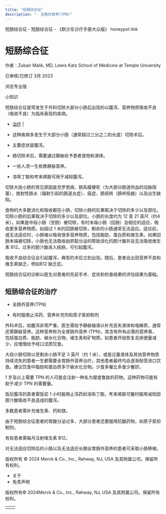 ```yaml
---
title: "短肠综合征"
description: "- 全肠外营养(TPN)"
---
```


﻿短肠综合征 \- 短肠综合征 \- 《默沙东诊疗手册大众版》 honeypot link

# 短肠综合征

作者：Zubair Malik, MD, Lewis Katz School of Medicine at Temple University

已审核/已修订 3月 2023

浏览专业版

小知识

短肠综合征是常发生于外科切除大部分小肠后出现的以腹泻、营养物质吸收不良（吸收不良）为临床表现的疾病。

- [治疗](#治疗_v8118159_zh) \|

- 这种疾病多发生于大部分小肠（通常超过三分之二的长度）切除术后。

- 主要症状是腹泻。

- 肠切除术后，需要通过静脉给予患者食物和液体。

- 一些人须一生依靠静脉营养。

- 洛哌丁胺和考来烯胺可用于减轻腹泻。


切除大段小肠的常见原因是克罗恩病、肠系膜梗死（为大部分肠道供血的动脉阻塞）、放射性肠炎（辐射引起的肠道炎症）、癌症、肠扭转（肠袢扭曲）以及出生缺陷。

食物的大多数消化和吸收都在小肠，切除小肠的后果取决于切除的多少以及部位。切除小肠的后果取决于切除的多少以及部位。小肠的长度约为 12 至 21 英尺（约4米）。如果是中段小肠（空肠）被切除，有时末端小肠（回肠）会相应的适应，吸收更多营养物质。如超过 1 米的回肠被切除，剩余的小肠通常无法适应。适应前，或无法适应时，小肠难以吸收很多营养物质，包括脂肪、蛋白质和维生素。如果回肠末端被切除，小肠也无法吸收由肝脏分泌的帮助消化的胆汁酸并且无法吸收维生素 B12。过多的胆汁酸进入结肠，可引起腹泻。

吸收不良综合征会引起腹泻，典型的术后立刻出现。随后，患者会出现营养不良和维生素缺乏，例如B12 缺乏症。

短肠综合征的诊断以医生对患者的先前手术、症状和检查结果的评估结果为基础。

## 短肠综合征的治疗

- 全肠外营养(TPN)

- 有时服用止泻药、营养补充剂和质子泵抑制剂


外科术后，如腹泻非常严重，医生需给予静脉输液以补充丢失液体和电解质，通常还需静脉营养。这种营养称为全胃肠外营养 (TPN)，其含有所有必需的营养素，包括蛋白质、脂肪、碳水化合物、维生素和矿物质。如患者开始恢复且排便量减少，应慢慢给予经口流质饮食。

大段小肠切除以至剩余小肠不足 3 英尺（约 1 米），或是过量液体及其他营养物质持续流失的患者一生都需要全胃肠外营养治疗。其他患者最终均会逐渐耐受进口饮食。建议饮食中脂肪和蛋白质多于碳水化合物。少食多餐比多食少餐好。

1 岁及以上需要 TPN 的人可能会注射一种名为替度鲁肽的药物。这种药物可能有助于减少 TPN 的需要量。

饭后腹泻的患者需饭前 1 小时服用止泻药如洛哌丁胺。考来烯胺可餐时服用减轻因胆汁酸吸收不良造成的腹泻。

多数患者需补充维生素、钙和镁。

由于短肠综合征患者的胃酸分泌过多，大部分患者还要服用抗酸药物，如质子泵抑制剂。

有些患者需每月注射维生素 B12。

对无法适应切除后的小肠以及无法适应长期全胃肠外营养的患者可采取小肠移植。



版权所有 © 2024
Merck & Co., Inc., Rahway, NJ, USA 及其附属公司。保留所有权利。

- 关于
- 免责声明

版权所有© 2024Merck & Co., Inc., Rahway, NJ, USA 及其附属公司。保留所有权利。

|     |     |
| --- | --- |
|  |  |